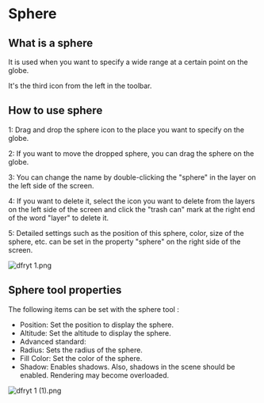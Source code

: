 # Sphere

## What is a sphere

It is used when you want to specify a wide range at a certain point on the globe.

It's the third icon from the left in the toolbar.

## How to use sphere

1: Drag and drop the sphere icon to the place you want to specify on the globe.

2: If you want to move the dropped sphere, you can drag the sphere on the globe.

3: You can change the name by double-clicking the "sphere" in the layer on the left side of the screen.

4: If you want to delete it, select the icon you want to delete from the layers on the left side of the screen and click the "trash can" mark at the right end of the word "layer" to delete it.

5: Detailed settings such as the position of this sphere, color, size of the sphere, etc. can be set in the property "sphere" on the right side of the screen.

![dfryt 1.png](Sphere%2036e0d7150abf41708dfae2e38de2c2ed/dfryt_1.png)

## Sphere tool properties

The following items can be set with the sphere tool :

- Position: Set the position to display the sphere.
- Altitude: Set the altitude to display the sphere.
- Advanced standard:
- Radius: Sets the radius of the sphere.
- Fill Color: Set the color of the sphere.
- Shadow: Enables shadows. Also, shadows in the scene should be enabled.
Rendering may become overloaded.

![dfryt 1 (1).png](Sphere%2036e0d7150abf41708dfae2e38de2c2ed/dfryt_1_(1).png)